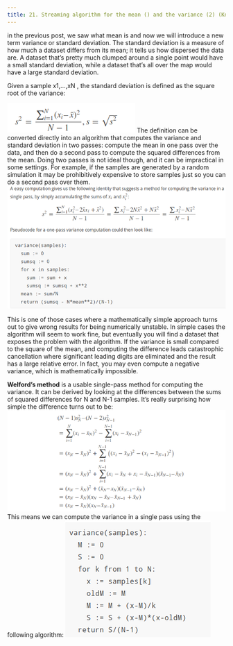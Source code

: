 ```yaml
---
title: 21. Streaming algorithm for the mean () and the variance (2) (Knuth, Welford). Show with an example why the running mean formula is preferable to the definition formula.
---
```

in the previous post, we saw what mean is and now we will introduce a new term variance or standard deviation.
The standard deviation is a measure of how much a dataset differs from its mean; it tells us how dispersed the data are. A dataset that’s pretty much clumped around a single point would have a small standard deviation, while a dataset that’s all over the map would have a large standard deviation.

Given a sample x1,…,xN , the standard deviation is defined as the square root of the variance:
      
 ![alt text here](/img/variance.png) 
 The definition can be converted directly into an algorithm that computes the variance and standard deviation in two passes: compute the mean in one pass over the data, and then do a second pass to compute the squared differences from the mean. Doing two passes is not ideal though, and it can be impractical in some settings. For example, if the samples are generated by a random simulation it may be prohibitively expensive to store samples just so you can do a second pass over them.
![alt text here](/img/standard.png)

This is one of those cases where a mathematically simple approach turns out to give wrong results for being numerically unstable. In simple cases the algorithm will seem to work fine, but eventually you will find a dataset that exposes the problem with the algorithm. If the variance is small compared to the square of the mean, and computing the difference leads catastrophic cancellation where significant leading digits are eliminated and the result has a large relative error. In fact, you may even compute a negative variance, which is mathematically impossible.

**Welford’s method** is a usable single-pass method for computing the variance. It can be derived by looking at the differences between the sums of squared differences for N and N-1 samples. It’s really surprising how simple the difference turns out to be:
![alt text here](/img/welfords.png)
This means we can compute the variance in a single pass using the following algorithm:
![alt text here](/img/welfrods_algorithm.png)
                        
